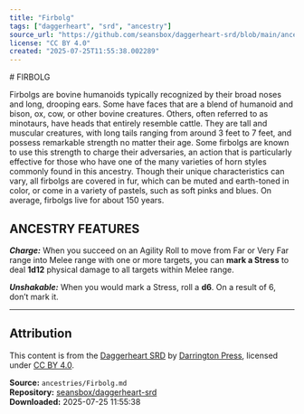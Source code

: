 ```yaml
---
title: "Firbolg"
tags: ["daggerheart", "srd", "ancestry"]
source_url: "https://github.com/seansbox/daggerheart-srd/blob/main/ancestries/Firbolg.md"
license: "CC BY 4.0"
created: "2025-07-25T11:55:38.002289"
---
```


﻿# FIRBOLG

Firbolgs are bovine humanoids typically recognized by their broad noses and long, drooping ears. Some have faces that are a blend of humanoid and bison, ox, cow, or other bovine creatures. Others, often referred to as minotaurs, have heads that entirely resemble cattle. They are tall and muscular creatures, with long tails ranging from around 3 feet to 7 feet, and possess remarkable strength no matter their age. Some firbolgs are known to use this strength to charge their adversaries, an action that is particularly effective for those who have one of the many varieties of horn styles commonly found in this ancestry. Though their unique characteristics can vary, all firbolgs are covered in fur, which can be muted and earth-toned in color, or come in a variety of pastels, such as soft pinks and blues. On average, firbolgs live for about 150 years.

## ANCESTRY FEATURES

***Charge:*** When you succeed on an Agility Roll to move from Far or Very Far range into Melee range with one or more targets, you can **mark a Stress** to deal **1d12** physical damage to all targets within Melee range.

***Unshakable:*** When you would mark a Stress, roll a **d6**. On a result of 6, don’t mark it.

---

## Attribution

This content is from the [Daggerheart SRD](https://github.com/seansbox/daggerheart-srd/blob/main/ancestries/Firbolg.md) by [Darrington Press](https://darringtonpress.com/), licensed under [CC BY 4.0](https://creativecommons.org/licenses/by/4.0/).

**Source:** `ancestries/Firbolg.md`  
**Repository:** [seansbox/daggerheart-srd](https://github.com/seansbox/daggerheart-srd)  
**Downloaded:** 2025-07-25 11:55:38

